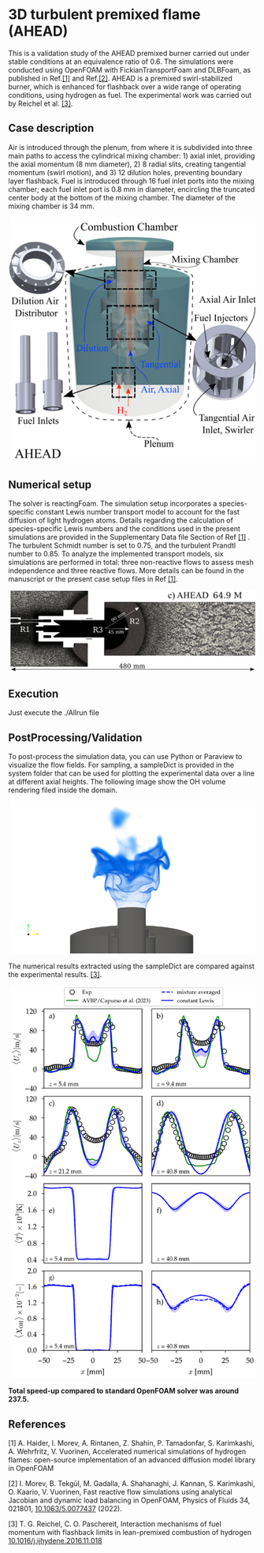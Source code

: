 # 3D turbulent premixed flame (AHEAD)
This is a validation study of the AHEAD premixed burner carried out under stable conditions at an equivalence ratio of 0.6. The simulations were conducted using OpenFOAM with FickianTransportFoam and DLBFoam, as published in Ref.[[1]](#1) and Ref.[[2]](#2). AHEAD is a premixed swirl-stabilized burner, which is enhanced for flashback over a wide range of operating conditions, using hydrogen as fuel. The experimental work was carried out by Reichel et al. [[3]](#3). 

## Case description
Air is introduced through the plenum, from where it is subdivided into three main paths to access the cylindrical mixing chamber: 1) axial inlet, providing the axial momentum (8 mm diameter), 2) 8 radial slits, creating tangential momentum (swirl motion), and 3) 12 dilution holes, preventing boundary layer flashback. Fuel is introduced through 16 fuel inlet ports into the mixing chamber; each fuel inlet port is 0.8 mm in diameter, encircling the truncated center body at the bottom of the mixing chamber. The diameter of the mixing chamber is 34 mm. 

<p align="center">
  <img src="doc/sc.png" alt="drawing" width="500"/>
</p>

## Numerical setup

The solver is reactingFoam. The simulation setup incorporates a species-specific constant Lewis number transport model to account for the fast diffusion of light hydrogen atoms. Details regarding the calculation of species-specific Lewis numbers and the conditions used in the present simulations are provided in the Supplementary Data file Section of Ref [[1]](#1) . The turbulent Schmidt number  is set to 0.75, and the turbulent Prandtl number to 0.85. To analyze the implemented transport models, six simulations are performed in total: three non-reactive flows to assess mesh independence and three reactive flows. More details can be found in the manuscript or the present case setup files in Ref [[1]](#1).

<p align="center">
  <img src="doc/mesh.png" alt="drawing" width="500"/>
</p>

## Execution
Just execute the ./Allrun file


## PostProcessing/Validation

To post-process the simulation data, you can use Python or Paraview to visualize the flow fields. For sampling, a sampleDict is provided in the system folder that can be used for plotting the experimental data over a line at different axial heights. The following image show the OH volume rendering filed inside the domain.

<p align="center">
  <img src="doc/blue11.png" alt="drawing" width="500"/>
</p>

The numerical results extracted  using the sampleDict are compared against the experimental results. [[3]](#3).

<p align="center">
  <img src="doc/results.png" alt="drawing" width="500"/>
</p>


**Total speed-up compared to standard OpenFOAM solver was around 237.5.**

## References



<a id="1">[1]</a>
A. Haider, I. Morev, A. Rintanen, Z. Shahin, P. Tamadonfar, S. Karimkashi, A. Wehrfritz, V. Vuorinen, Accelerated numerical simulations of hydrogen flames: open-source implementation of an advanced diffusion model library in OpenFOAM

<a id="2">[2]</a> 
I. Morev, B. Tekgül, M. Gadalla, A. Shahanaghi, J. Kannan, S. Karimkashi, O. Kaario, V. Vuorinen, Fast reactive flow simulations using analytical Jacobian and dynamic load balancing in OpenFOAM, Physics of Fluids 34, 021801, [10.1063/5.0077437](https://doi.org/10.1063/5.0077437) (2022).

<a id="3">[3]</a>
T. G. Reichel, C. O. Paschereit, Interaction mechanisms of fuel momentum with flashback limits in lean-premixed combustion of hydrogen [10.1016/j.ijhydene.2016.11.018](https://doi.org/10.1016/j.ijhydene.2016.11.018) 



